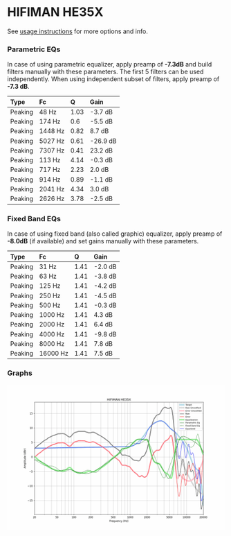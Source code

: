 # HIFIMAN HE35X
See [usage instructions](https://github.com/jaakkopasanen/AutoEq#usage) for more options and info.

### Parametric EQs
In case of using parametric equalizer, apply preamp of **-7.3dB** and build filters manually
with these parameters. The first 5 filters can be used independently.
When using independent subset of filters, apply preamp of **-7.3 dB**.

| Type    | Fc      |    Q | Gain     |
|:--------|:--------|:-----|:---------|
| Peaking | 48 Hz   | 1.03 | -3.7 dB  |
| Peaking | 174 Hz  | 0.6  | -5.5 dB  |
| Peaking | 1448 Hz | 0.82 | 8.7 dB   |
| Peaking | 5027 Hz | 0.61 | -26.9 dB |
| Peaking | 7307 Hz | 0.41 | 23.2 dB  |
| Peaking | 113 Hz  | 4.14 | -0.3 dB  |
| Peaking | 717 Hz  | 2.23 | 2.0 dB   |
| Peaking | 914 Hz  | 0.89 | -1.1 dB  |
| Peaking | 2041 Hz | 4.34 | 3.0 dB   |
| Peaking | 2626 Hz | 3.78 | -2.5 dB  |

### Fixed Band EQs
In case of using fixed band (also called graphic) equalizer, apply preamp of **-8.0dB**
(if available) and set gains manually with these parameters.

| Type    | Fc       |    Q | Gain    |
|:--------|:---------|:-----|:--------|
| Peaking | 31 Hz    | 1.41 | -2.0 dB |
| Peaking | 63 Hz    | 1.41 | -3.8 dB |
| Peaking | 125 Hz   | 1.41 | -4.2 dB |
| Peaking | 250 Hz   | 1.41 | -4.5 dB |
| Peaking | 500 Hz   | 1.41 | -0.3 dB |
| Peaking | 1000 Hz  | 1.41 | 4.3 dB  |
| Peaking | 2000 Hz  | 1.41 | 6.4 dB  |
| Peaking | 4000 Hz  | 1.41 | -9.8 dB |
| Peaking | 8000 Hz  | 1.41 | 7.8 dB  |
| Peaking | 16000 Hz | 1.41 | 7.5 dB  |

### Graphs
![](./HIFIMAN%20HE35X.png)